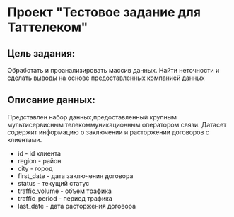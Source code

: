 # Проект "Тестовое задание для Таттелеком"
## Цель задания:
Обработать и проанализировать массив данных. Найти неточности и сделать выводы на основе предоставленных компанией данных

## Описание данных:
Представлен набор данных,предоставленный крупным мультисервисным телекоммуникационным оператором связи.
Датасет содержит информацию о заключении и расторжении договоров с клиентами.

- id - id клиента
- region - район
- city - город
- first_date - дата заключения договора
- status - текущий статус
- traffic_volume - объем трафика
- traffic_period - период трафика
- last_date - дата расторжения договора
